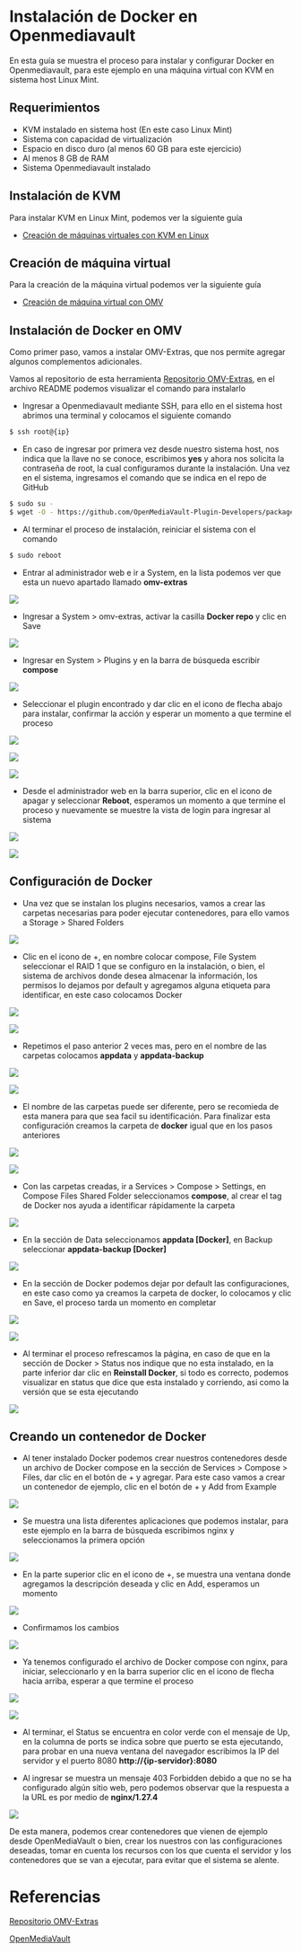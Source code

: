 # Instalación de Docker en Openmediavault

En esta guía se muestra el proceso para instalar y configurar Docker en Openmediavault, para este ejemplo en una máquina virtual con KVM en sistema host Linux Mint.

## Requerimientos
- KVM instalado en sistema host (En este caso Linux Mint)
- Sistema con capacidad de virtualización
- Espacio en disco duro (al menos 60 GB para este ejercicio)
- Al menos 8 GB de RAM
- Sistema Openmediavault instalado

## Instalación de KVM

Para instalar KVM en Linux Mint, podemos ver la siguiente guía

- [Creación de máquinas virtuales con KVM en Linux](/linux/kvmLinux.md)

## Creación de máquina virtual

Para la creación de la máquina virtual podemos ver la siguiente guía

- [Creación de máquina virtual con OMV](/linux/omv.md)

## Instalación de Docker en OMV

Como primer paso, vamos a instalar OMV-Extras, que nos permite agregar algunos complementos adicionales.

Vamos al repositorio de esta herramienta [Repositorio OMV-Extras](https://github.com/OpenMediaVault-Plugin-Developers/packages), en el archivo README podemos visualizar el comando para instalarlo


- Ingresar a Openmediavault mediante SSH, para ello en el sistema host abrimos una terminal y colocamos el siguiente comando

```bash
$ ssh root@{ip}
```

- En caso de ingresar por primera vez desde nuestro sistema host, nos indica que la llave no se conoce, escribimos **yes** y ahora nos solicita la contraseña de root, la cual configuramos durante la instalación. Una vez en el sistema, ingresamos el comando que se indica en el repo de GitHub


```bash
$ sudo su -
$ wget -O - https://github.com/OpenMediaVault-Plugin-Developers/packages/raw/master/install | bash
```
- Al terminar el proceso de instalación, reiniciar el sistema con el comando

```bash
$ sudo reboot
```

- Entrar al administrador web e ir a System, en la lista podemos ver que esta un nuevo apartado llamado **omv-extras**

![](omvdocker/1.png)

- Ingresar a System > omv-extras, activar la casilla **Docker repo** y clic en Save

![](omvdocker/2.png)

- Ingresar en System > Plugins y en la barra de búsqueda escribir **compose**

![](omvdocker/3.png)

- Seleccionar el plugin encontrado y dar clic en el icono de flecha abajo para instalar, confirmar la acción y esperar un momento a que termine el proceso

![](omvdocker/4.png)

![](omvdocker/5.png)

![](omvdocker/6.png)

- Desde el administrador web en la barra superior, clic en el icono de apagar y seleccionar **Reboot**, esperamos un momento a que termine el proceso y nuevamente se muestre la vista de login para ingresar al sistema

![](omvdocker/7.png)

![](omvdocker/8.png)

## Configuración de Docker

- Una vez que se instalan los plugins necesarios, vamos a crear las carpetas necesarias para poder ejecutar contenedores, para ello vamos a Storage > Shared Folders

![](omvdocker/9.png)

- Clic en el icono de +, en nombre colocar compose, File System seleccionar el RAID 1 que se configuro en la instalación, o bien, el sistema de archivos donde desea almacenar la información, los permisos lo dejamos por default y agregamos alguna etiqueta para identificar, en este caso colocamos Docker

![](omvdocker/10.png)

![](omvdocker/11.png)

- Repetimos el paso anterior 2 veces mas, pero en el nombre de las carpetas colocamos **appdata** y **appdata-backup**

![](omvdocker/12.png)

![](omvdocker/13.png)

- El nombre de las carpetas puede ser diferente, pero se recomieda de esta manera para que sea facil su identificación. Para finalizar esta configuración creamos la carpeta de **docker** igual que en los pasos anteriores

![](omvdocker/14.png)

![](omvdocker/15.png)

- Con las carpetas creadas, ir a Services > Compose > Settings, en Compose Files Shared Folder seleccionamos **compose**, al crear el tag de Docker nos ayuda a identificar rápidamente la carpeta

![](omvdocker/16.png)

- En la sección de Data seleccionamos **appdata [Docker]**, en Backup seleccionar **appdata-backup [Docker]** 

![](omvdocker/17.png)

- En la sección de Docker podemos dejar por default las configuraciones, en este caso como ya creamos la carpeta de docker, lo colocamos y clic en Save, el proceso tarda un momento en completar

![](omvdocker/18.png)

![](omvdocker/19.png)

- Al terminar el proceso refrescamos la página, en caso de que en la sección de Docker > Status nos indique que no esta instalado, en la parte inferior dar clic en **Reinstall Docker**, si todo es correcto, podemos visualizar en status que dice que esta instalado y corriendo, asi como la versión que se esta ejecutando

![](omvdocker/20.png)

## Creando un contenedor de Docker

- Al tener instalado Docker podemos crear nuestros contenedores desde un archivo de Docker compose en la sección de Services > Compose > Files, dar clic en el botón de + y agregar. Para este caso vamos a crear un contenedor de ejemplo, clic en el botón de + y Add from Example

![](omvdocker/21.png)

- Se muestra una lista diferentes aplicaciones que podemos instalar, para este ejemplo en la barra de búsqueda escribimos nginx y seleccionamos la primera opción

![](omvdocker/22.png)

- En la parte superior clic en el icono de +, se muestra una ventana donde agregamos la descripción deseada y clic en Add, esperamos un momento

![](omvdocker/23.png)

- Confirmamos los cambios 

![](omvdocker/24.png)

- Ya tenemos configurado el archivo de Docker compose con nginx, para iniciar, seleccionarlo y en la barra superior clic en el icono de flecha hacia arriba, esperar a que termine el proceso

![](omvdocker/25.png)

![](omvdocker/26.png)

- Al terminar, el Status se encuentra en color verde con el mensaje de Up, en la columna de ports se indica sobre que puerto se esta ejecutando, para probar en una nueva ventana del navegador escribimos la IP del servidor y el puerto 8080 **http://{ip-servidor}:8080**

- Al ingresar se muestra un mensaje 403 Forbidden debido a que no se ha configurado algún sitio web, pero podemos observar que la respuesta a la URL es por medio de **nginx/1.27.4**

![](omvdocker/27.png)

De esta manera, podemos crear contenedores que vienen de ejemplo desde OpenMediaVault o bien, crear los nuestros con las configuraciones deseadas, tomar en cuenta los recursos con los que cuenta el servidor y los contenedores que se van a ejecutar, para evitar que el sistema se alente.


# Referencias
[Repositorio OMV-Extras](https://github.com/OpenMediaVault-Plugin-Developers/packages)

[OpenMediaVault](https://docs.openmediavault.org/en/stable/index.html)

